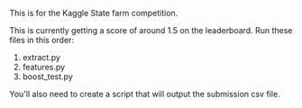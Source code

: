 This is for the Kaggle State farm competition.

This is currently getting a score of around 1.5 on the leaderboard.
Run these files in this order:

1. extract.py
2. features.py
3. boost_test.py


You'll also need to create a script that will output the submission
csv file.
